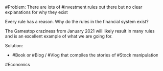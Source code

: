 #Problem: There are lots of #investment  rules out there but no clear explanations for why they exist

Every rule has a reason. Why do the rules in the financial system exist?

The Gamestop craziness from January 2021 will likely result in many rules and is an excellent example of what we are going for. 

Solution: 

- #Book or #Blog / #Vlog that compiles the stories of #Stock manipulation

#Economics 